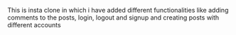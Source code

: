 This is insta clone in which i have added different functionalities like adding comments to the posts, login, logout and signup and creating posts with different accounts
